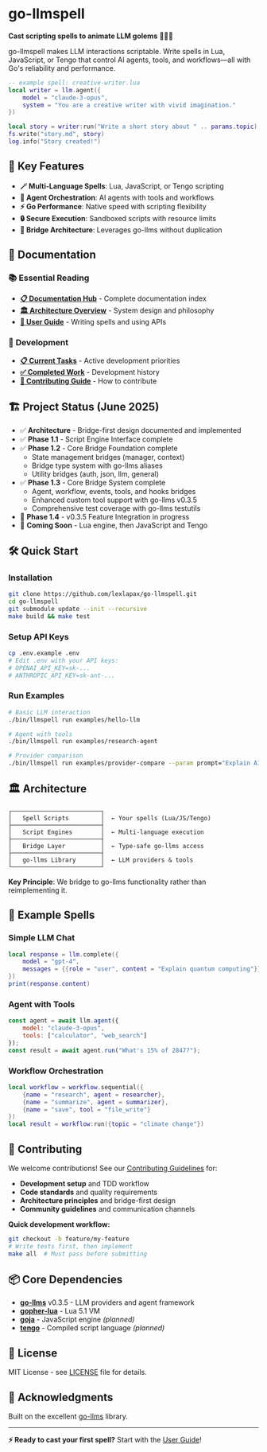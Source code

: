 # go-llmspell

**Cast scripting spells to animate LLM golems** 🧙‍♂️✨

go-llmspell makes LLM interactions scriptable. Write spells in Lua, JavaScript, or Tengo that control AI agents, tools, and workflows—all with Go's reliability and performance.

```lua
-- example spell: creative-writer.lua
local writer = llm.agent({
    model = "claude-3-opus",
    system = "You are a creative writer with vivid imagination."
})

local story = writer:run("Write a short story about " .. params.topic)
fs.write("story.md", story)
log.info("Story created!")
```

## 🚀 Key Features

- **🪄 Multi-Language Spells**: Lua, JavaScript, or Tengo scripting
- **🤖 Agent Orchestration**: AI agents with tools and workflows  
- **⚡ Go Performance**: Native speed with scripting flexibility
- **🔒 Secure Execution**: Sandboxed scripts with resource limits
- **🌉 Bridge Architecture**: Leverages go-llms without duplication

## 📖 Documentation

### 📚 **Essential Reading**
- [**📋 Documentation Hub**](docs/README.md) - Complete documentation index
- [**🏛️ Architecture Overview**](docs/technical/architecture.md) - System design and philosophy
- [**👥 User Guide**](docs/user-guide/README.md) - Writing spells and using APIs

### 🔧 **Development**
- [**📋 Current Tasks**](TODO.md) - Active development priorities
- [**✅ Completed Work**](TODO-DONE.md) - Development history
- [**🤝 Contributing Guide**](CONTRIBUTING.md) - How to contribute

## 🏗️ Project Status (June 2025)

- ✅ **Architecture** - Bridge-first design documented and implemented
- ✅ **Phase 1.1** - Script Engine Interface complete
- ✅ **Phase 1.2** - Core Bridge Foundation complete
  - State management bridges (manager, context)
  - Bridge type system with go-llms aliases
  - Utility bridges (auth, json, llm, general)
- ✅ **Phase 1.3** - Core Bridge System complete
  - Agent, workflow, events, tools, and hooks bridges
  - Enhanced custom tool support with go-llms v0.3.5
  - Comprehensive test coverage with go-llms testutils
- 🚧 **Phase 1.4** - v0.3.5 Feature Integration in progress
- 🔮 **Coming Soon** - Lua engine, then JavaScript and Tengo

## 🛠️ Quick Start

### Installation
```bash
git clone https://github.com/lexlapax/go-llmspell.git
cd go-llmspell
git submodule update --init --recursive
make build && make test
```

### Setup API Keys
```bash
cp .env.example .env
# Edit .env with your API keys:
# OPENAI_API_KEY=sk-...
# ANTHROPIC_API_KEY=sk-ant-...
```

### Run Examples
```bash
# Basic LLM interaction
./bin/llmspell run examples/hello-llm

# Agent with tools
./bin/llmspell run examples/research-agent

# Provider comparison
./bin/llmspell run examples/provider-compare --param prompt="Explain AI"
```

## 🏛️ Architecture

```
┌─────────────────────────┐
│   Spell Scripts         │  ← Your spells (Lua/JS/Tengo)
├─────────────────────────┤
│   Script Engines        │  ← Multi-language execution
├─────────────────────────┤  
│   Bridge Layer          │  ← Type-safe go-llms access
├─────────────────────────┤
│   go-llms Library       │  ← LLM providers & tools
└─────────────────────────┘
```

**Key Principle**: We bridge to go-llms functionality rather than reimplementing it.

## 🔮 Example Spells

### Simple LLM Chat
```lua
local response = llm.complete({
    model = "gpt-4",
    messages = {{role = "user", content = "Explain quantum computing"}}
})
print(response.content)
```

### Agent with Tools
```javascript
const agent = await llm.agent({
    model: "claude-3-opus",
    tools: ["calculator", "web_search"]
});
const result = await agent.run("What's 15% of 2847?");
```

### Workflow Orchestration
```lua
local workflow = workflow.sequential({
    {name = "research", agent = researcher},
    {name = "summarize", agent = summarizer},
    {name = "save", tool = "file_write"}
})
local result = workflow:run({topic = "climate change"})
```

## 🤝 Contributing

We welcome contributions! See our [Contributing Guidelines](CONTRIBUTING.md) for:

- **Development setup** and TDD workflow
- **Code standards** and quality requirements  
- **Architecture principles** and bridge-first design
- **Community guidelines** and communication channels

**Quick development workflow:**
```bash
git checkout -b feature/my-feature
# Write tests first, then implement
make all  # Must pass before submitting
```

## 📦 Core Dependencies

- [**go-llms**](https://github.com/lexlapax/go-llms) v0.3.5 - LLM providers and agent framework
- [**gopher-lua**](https://github.com/yuin/gopher-lua) - Lua 5.1 VM
- [**goja**](https://github.com/dop251/goja) - JavaScript engine *(planned)*
- [**tengo**](https://github.com/d5/tengo) - Compiled script language *(planned)*

## 📄 License

MIT License - see [LICENSE](LICENSE) file for details.

## 🎉 Acknowledgments

Built on the excellent [go-llms](https://github.com/lexlapax/go-llms) library.

---

**⚡ Ready to cast your first spell?** Start with the [User Guide](docs/user-guide/README.md)!